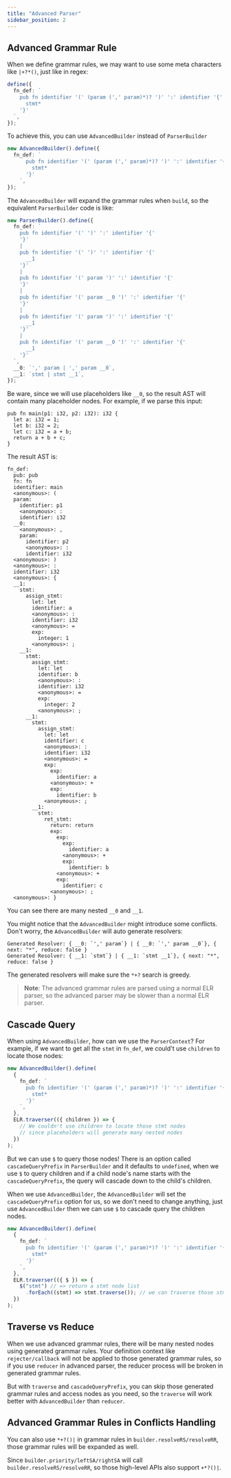 ```yaml
---
title: "Advanced Parser"
sidebar_position: 2
---
```


## Advanced Grammar Rule

When we define grammar rules, we may want to use some meta characters like `|+?*()`, just like in regex:

```ts
define({
  fn_def: `
    pub fn identifier '(' (param (',' param)*)? ')' ':' identifier '{'
      stmt*
    '}'
  `,
});
```

To achieve this, you can use `AdvancedBuilder` instead of `ParserBuilder`

```ts
new AdvancedBuilder().define({
  fn_def: `
      pub fn identifier '(' (param (',' param)*)? ')' ':' identifier '{'
        stmt*
      '}'
    `,
});
```

The `AdvancedBuilder` will expand the grammar rules when `build`, so the equivalent `ParserBuilder` code is like:

```ts
new ParserBuilder().define({
  fn_def: `
    pub fn identifier '(' ')' ':' identifier '{'
    '}'
    |
    pub fn identifier '(' ')' ':' identifier '{'
      __1
    '}'
    |
    pub fn identifier '(' param ')' ':' identifier '{'
    '}'
    |
    pub fn identifier '(' param __0 ')' ':' identifier '{'
    '}'
    |
    pub fn identifier '(' param ')' ':' identifier '{'
      __1
    '}'
    |
    pub fn identifier '(' param __0 ')' ':' identifier '{'
      __1
    '}'
  `,
  __0: `',' param | ',' param __0`,
  __1: `stmt | stmt __1`,
});
```

Be ware, since we will use placeholders like `__0`, so the result AST will contain many placeholder nodes. For example, if we parse this input:

```
pub fn main(p1: i32, p2: i32): i32 {
  let a: i32 = 1;
  let b: i32 = 2;
  let c: i32 = a + b;
  return a + b + c;
}
```

The result AST is:

```
fn_def:
  pub: pub
  fn: fn
  identifier: main
  <anonymous>: (
  param:
    identifier: p1
    <anonymous>: :
    identifier: i32
  __0:
    <anonymous>: ,
    param:
      identifier: p2
      <anonymous>: :
      identifier: i32
  <anonymous>: )
  <anonymous>: :
  identifier: i32
  <anonymous>: {
  __1:
    stmt:
      assign_stmt:
        let: let
        identifier: a
        <anonymous>: :
        identifier: i32
        <anonymous>: =
        exp:
          integer: 1
        <anonymous>: ;
    __1:
      stmt:
        assign_stmt:
          let: let
          identifier: b
          <anonymous>: :
          identifier: i32
          <anonymous>: =
          exp:
            integer: 2
          <anonymous>: ;
      __1:
        stmt:
          assign_stmt:
            let: let
            identifier: c
            <anonymous>: :
            identifier: i32
            <anonymous>: =
            exp:
              exp:
                identifier: a
              <anonymous>: +
              exp:
                identifier: b
            <anonymous>: ;
        __1:
          stmt:
            ret_stmt:
              return: return
              exp:
                exp:
                  exp:
                    identifier: a
                  <anonymous>: +
                  exp:
                    identifier: b
                <anonymous>: +
                exp:
                  identifier: c
              <anonymous>: ;
  <anonymous>: }
```

You can see there are many nested `__0` and `__1`.

You might notice that the `AdvancedBuilder` might introduce some conflicts. Don't worry, the `AdvancedBuilder` will auto generate resolvers:

```
Generated Resolver: { __0: `',' param`} | { __0: `',' param __0`}, { next: "*", reduce: false }
Generated Resolver: { __1: `stmt`} | { __1: `stmt __1`}, { next: "*", reduce: false }
```

The generated resolvers will make sure the `*+?` search is greedy.

> **Note**: The advanced grammar rules are parsed using a normal ELR parser, so the advanced parser may be slower than a normal ELR parser.

## Cascade Query

When using `AdvancedBuilder`, how can we use the `ParserContext`? For example, if we want to get all the `stmt` in `fn_def`, we could't use `children` to locate those nodes:

```ts
new AdvancedBuilder().define(
  {
    fn_def: `
      pub fn identifier '(' (param (',' param)*)? ')' ':' identifier '{'
        stmt*
      '}'
    `,
  },
  ELR.traverser(({ children }) => {
    // We couldn't use children to locate those stmt nodes
    // since placeholders will generate many nested nodes
  })
);
```

But we can use `$` to query those nodes! There is an option called `cascadeQueryPrefix` in `ParserBuilder` and it defaults to `undefined`, when we use `$` to query children and if a child node's name starts with the `cascadeQueryPrefix`, the query will cascade down to the child's children.

When we use `AdvancedBuilder`, the `AdvancedBuilder` will set the `cascadeQueryPrefix` option for us, so we don't need to change anything, just use `AdvancedBuilder` then we can use `$` to cascade query the children nodes.

```ts
new AdvancedBuilder().define(
  {
    fn_def: `
      pub fn identifier '(' (param (',' param)*)? ')' ':' identifier '{'
        stmt*
      '}'
    `,
  },
  ELR.traverser(({ $ }) => {
    $("stmt") // => return a stmt node list
      .forEach((stmt) => stmt.traverse()); // we can traverse those stmt node
  })
);
```

## Traverse vs Reduce

When we use advanced grammar rules, there will be many nested nodes using generated grammar rules. Your definition context like `rejecter/callback` will not be applied to those generated grammar rules, so if you use `reducer` in advanced parser, the reducer process will be broken in generated grammar rules.

But with `traverse` and `cascadeQueryPrefix`, you can skip those generated grammar rules and access nodes as you need, so the `traverse` will work better with `AdvancedBuilder` than `reducer`.

## Advanced Grammar Rules in Conflicts Handling

You can also use `*+?()|` in grammar rules in `builder.resolveRS/resolveRR`, those grammar rules will be expanded as well.

Since `builder.priority/leftSA/rightSA` will call `builder.resolveRS/resolveRR`, so those high-level APIs also support `+*?()|`.
